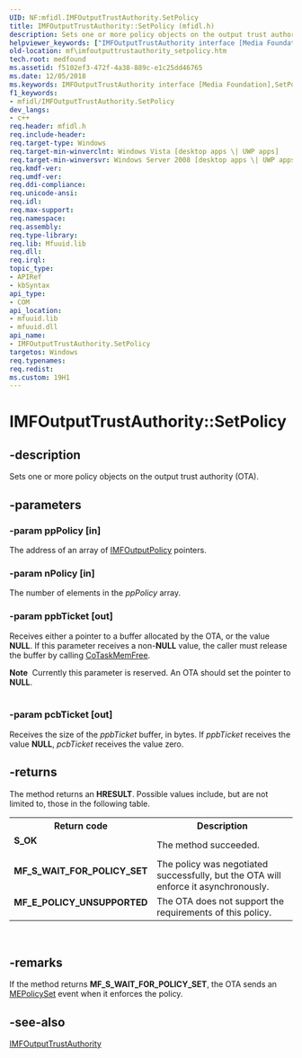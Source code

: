 ```yaml
---
UID: NF:mfidl.IMFOutputTrustAuthority.SetPolicy
title: IMFOutputTrustAuthority::SetPolicy (mfidl.h)
description: Sets one or more policy objects on the output trust authority (OTA).helpviewer_keywords: ["IMFOutputTrustAuthority interface [Media Foundation]","SetPolicy method","IMFOutputTrustAuthority.SetPolicy","IMFOutputTrustAuthority::SetPolicy","SetPolicy","SetPolicy method [Media Foundation]","SetPolicy method [Media Foundation]","IMFOutputTrustAuthority interface","f5102ef3-472f-4a38-889c-e1c25dd46765","mf.imfoutputtrustauthority_setpolicy","mfidl/IMFOutputTrustAuthority::SetPolicy"]
old-location: mf\imfoutputtrustauthority_setpolicy.htm
tech.root: medfound
ms.assetid: f5102ef3-472f-4a38-889c-e1c25dd46765
ms.date: 12/05/2018
ms.keywords: IMFOutputTrustAuthority interface [Media Foundation],SetPolicy method, IMFOutputTrustAuthority.SetPolicy, IMFOutputTrustAuthority::SetPolicy, SetPolicy, SetPolicy method [Media Foundation], SetPolicy method [Media Foundation],IMFOutputTrustAuthority interface, f5102ef3-472f-4a38-889c-e1c25dd46765, mf.imfoutputtrustauthority_setpolicy, mfidl/IMFOutputTrustAuthority::SetPolicy
f1_keywords:
- mfidl/IMFOutputTrustAuthority.SetPolicy
dev_langs:
- c++
req.header: mfidl.h
req.include-header: 
req.target-type: Windows
req.target-min-winverclnt: Windows Vista [desktop apps \| UWP apps]
req.target-min-winversvr: Windows Server 2008 [desktop apps \| UWP apps]
req.kmdf-ver: 
req.umdf-ver: 
req.ddi-compliance: 
req.unicode-ansi: 
req.idl: 
req.max-support: 
req.namespace: 
req.assembly: 
req.type-library: 
req.lib: Mfuuid.lib
req.dll: 
req.irql: 
topic_type:
- APIRef
- kbSyntax
api_type:
- COM
api_location:
- mfuuid.lib
- mfuuid.dll
api_name:
- IMFOutputTrustAuthority.SetPolicy
targetos: Windows
req.typenames: 
req.redist: 
ms.custom: 19H1
---
```


# IMFOutputTrustAuthority::SetPolicy


## -description


Sets one or more policy objects on the output trust authority (OTA).
        


## -parameters




### -param ppPolicy [in]

The address of  an array of <a href="https://docs.microsoft.com/windows/desktop/api/mfidl/nn-mfidl-imfoutputpolicy">IMFOutputPolicy</a> pointers.
          


### -param nPolicy [in]

The number of elements in the <i>ppPolicy</i> array.
          


### -param ppbTicket [out]

Receives either a pointer to a buffer allocated by the OTA, or the value <b>NULL</b>. If this parameter receives a non-<b>NULL</b> value, the caller must release the buffer by calling <a href="https://docs.microsoft.com/windows/desktop/api/combaseapi/nf-combaseapi-cotaskmemfree">CoTaskMemFree</a>. 

<div class="alert"><b>Note</b>  Currently this parameter is reserved. An OTA should set the pointer to <b>NULL</b>.</div>
<div> </div>

### -param pcbTicket [out]

Receives the size of the <i>ppbTicket</i> buffer, in bytes. If <i>ppbTicket</i> receives the value <b>NULL</b>, <i>pcbTicket</i> receives the value zero.


## -returns



The method returns an <b>HRESULT</b>. Possible values include, but are not limited to, those in the following table.

<table>
<tr>
<th>Return code</th>
<th>Description</th>
</tr>
<tr>
<td width="40%">
<dl>
<dt><b>S_OK</b></dt>
</dl>
</td>
<td width="60%">
The method succeeded.
              

</td>
</tr>
<tr>
<td width="40%">
<dl>
<dt><b>MF_S_WAIT_FOR_POLICY_SET</b></dt>
</dl>
</td>
<td width="60%">
The policy was negotiated successfully, but the OTA will enforce it asynchronously.
              

</td>
</tr>
<tr>
<td width="40%">
<dl>
<dt><b>MF_E_POLICY_UNSUPPORTED</b></dt>
</dl>
</td>
<td width="60%">
The OTA does not support the requirements of this policy.
              

</td>
</tr>
</table>
 




## -remarks



If the method returns <b>MF_S_WAIT_FOR_POLICY_SET</b>, the OTA sends an <a href="https://docs.microsoft.com/windows/desktop/medfound/mepolicyset">MEPolicySet</a> event when it enforces the policy.




## -see-also




<a href="https://docs.microsoft.com/windows/desktop/api/mfidl/nn-mfidl-imfoutputtrustauthority">IMFOutputTrustAuthority</a>
 

 

